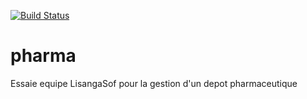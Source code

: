 
[![Build Status](https://semaphoreci.com/api/v1/dedrickenc/pharma/branches/master/badge.svg)](https://semaphoreci.com/dedrickenc/pharma)

# pharma
Essaie equipe LisangaSof pour la gestion d'un depot pharmaceutique
